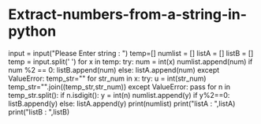 # Extract-numbers-from-a-string-in-python
input = input("Please Enter string : ")  temp=[] numlist = [] listA = [] listB = []   temp = input.split(' ')  for x in temp:      try:         num = int(x)         numlist.append(num)         if num %2 == 0:             listB.append(num)         else:             listA.append(num)     except ValueError:          temp_str=""          for str_num in  x:             try:                 u = int(str_num)                 temp_str="".join((temp_str,str_num))             except ValueError:                 pass          for n in temp_str.split():             if n.isdigit():                 y = int(n)                 numlist.append(y)                 if y%2==0:                     listB.append(y)                 else:                     listA.append(y)  print(numlist) print("listA : ",listA) print("listB : ",listB)
